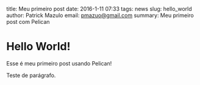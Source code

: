 title: Meu primeiro post
date: 2016-1-11 07:33
tags: news
slug: hello_world
author: Patrick Mazulo
email: pmazuo@gmail.com
summary: Meu primeiro post com Pelican

# Hello World!

Esse é meu primeiro post usando Pelican!

Teste de parágrafo.

